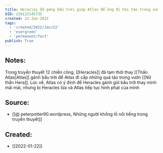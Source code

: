 ```yaml
---
title: Heracles đã gáng bầu trời giúp Atlas để ông đi hái táo trong vườn của Hera
UID: 220122145735
created: 22-Jan-2022
tags:
  - 'created/2022/Jan/22'
  - 'evergreen'
  - 'permanent/fact'
publish: True
---
```

## Notes:
Trong truyền thuyết 12 chiến công, [[Heracles]] đã tạm thời thay [[Thần Atlas|Atlas]] gánh bầu trời để Atlas đi cắp những quả táo trong vườn [[Nữ thần Hera]]. Lúc về, Atlas có ý định để Heracles gánh giữ bầu trời thay mình mãi mãi, nhưng bị Heracles lừa và Atlas tiếp tục hình phạt của mình

## Source:
- [[@ peterpotter90.wordpress, Những người khổng lồ nổi tiếng trong truyền thuyết]]


## Created:
- [[2022-01-22]]
